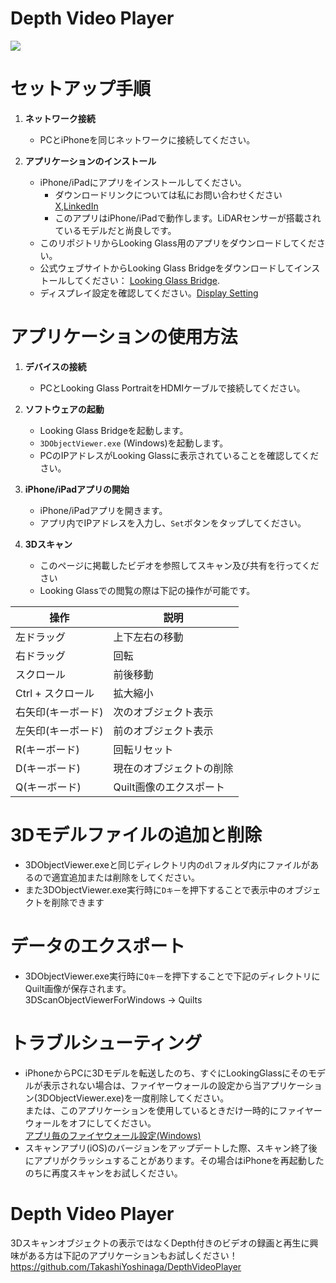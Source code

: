 # Depth Video Player
[![](https://img.youtube.com/vi/5IKGkQtX96k/0.jpg)](https://www.youtube.com/watch?v=5IKGkQtX96k)


# セットアップ手順

1. **ネットワーク接続**
   - PCとiPhoneを同じネットワークに接続してください。

2. **アプリケーションのインストール**
   - iPhone/iPadにアプリをインストールしてください。
     * ダウンロードリンクについては私にお問い合わせください [X](https://twitter.com/Taka_Yoshinaga),[LinkedIn](https://www.linkedin.com/in/tks-yoshinaga/)
     * このアプリはiPhone/iPadで動作します。LiDARセンサーが搭載されているモデルだと尚良しです。
   - このリポジトリからLooking Glass用のアプリをダウンロードしてください。
   - 公式ウェブサイトからLooking Glass Bridgeをダウンロードしてインストールしてください： [Looking Glass Bridge](https://lookingglassfactory.com/software/looking-glass-bridge).
   - ディスプレイ設定を確認してください。[Display Setting](https://docs.lookingglassfactory.com/software-tools/looking-glass-bridge/display-settings-on-windows)

# アプリケーションの使用方法

1. **デバイスの接続**
   - PCとLooking Glass PortraitをHDMIケーブルで接続してください。

2. **ソフトウェアの起動**
   - Looking Glass Bridgeを起動します。
   - `3DObjectViewer.exe` (Windows)を起動します。
   - PCのIPアドレスがLooking Glassに表示されていることを確認してください。

3. **iPhone/iPadアプリの開始**
   - iPhone/iPadアプリを開きます。
   - アプリ内でIPアドレスを入力し、`Set`ボタンをタップしてください。

4. **3Dスキャン**
   - このページに掲載したビデオを参照してスキャン及び共有を行ってください
   - Looking Glassでの閲覧の際は下記の操作が可能です。  

| 操作              | 説明                 |
| ----------------- | -------------------- |
| 左ドラッグ        | 上下左右の移動       |
| 右ドラッグ        | 回転                 |
| スクロール        | 前後移動             |
| Ctrl + スクロール | 拡大縮小             |
| 右矢印(キーボード)            | 次のオブジェクト表示 |
| 左矢印(キーボード)            | 前のオブジェクト表示 |
| R(キーボード)            | 回転リセット |
| D(キーボード)            | 現在のオブジェクトの削除 |
| Q(キーボード)            | Quilt画像のエクスポート|


  
# 3Dモデルファイルの追加と削除
   - 3DObjectViewer.exeと同じディレクトリ内の`dl`フォルダ内にファイルがあるので適宜追加または削除をしてください。
   - また3DObjectViewer.exe実行時に`Dキー`を押下することで表示中のオブジェクトを削除できます

# データのエクスポート
   - 3DObjectViewer.exe実行時に`Qキー`を押下することで下記のディレクトリにQuilt画像が保存されます。  
3DScanObjectViewerForWindows -> Quilts


# トラブルシューティング
- iPhoneからPCに3Dモデルを転送したのち、すぐにLookingGlassにそのモデルが表示されない場合は、ファイヤーウォールの設定から当アプリケーション(3DObjectViewer.exe)を一度削除してください。  
または、このアプリケーションを使用しているときだけ一時的にファイヤーウォールをオフにしてください。  
[アプリ毎のファイヤウォール設定(Windows)](https://www.fmworld.net/cs/azbyclub/qanavi/jsp/qacontents.jsp?PID=9810-8377)
- スキャンアプリ(iOS)のバージョンをアップデートした際、スキャン終了後にアプリがクラッシュすることがあります。その場合はiPhoneを再起動したのちに再度スキャンをお試しください。
  
# Depth Video Player
3Dスキャンオブジェクトの表示ではなくDepth付きのビデオの録画と再生に興味がある方は下記のアプリケーションもお試しください！  
https://github.com/TakashiYoshinaga/DepthVideoPlayer
